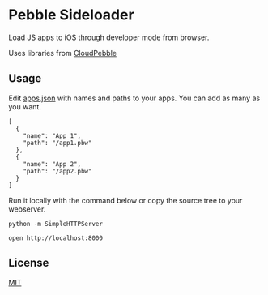 # Pebble Sideloader

Load JS apps to iOS through developer mode from browser.

Uses libraries from [CloudPebble](https://github.com/pebble/cloudpebble/tree/master/ide/static/ide/js/libpebble)

## Usage

Edit [apps.json](apps.json) with names and paths to your apps. You can add as many as you want.

    [
      {
        "name": "App 1",
        "path": "/app1.pbw"
      },
      {
        "name": "App 2",
        "path": "/app2.pbw"
      }
    ]

Run it locally with the command below or copy the source tree to your webserver.

    python -m SimpleHTTPServer
    
    open http://localhost:8000

## License

[MIT](LICENSE)
